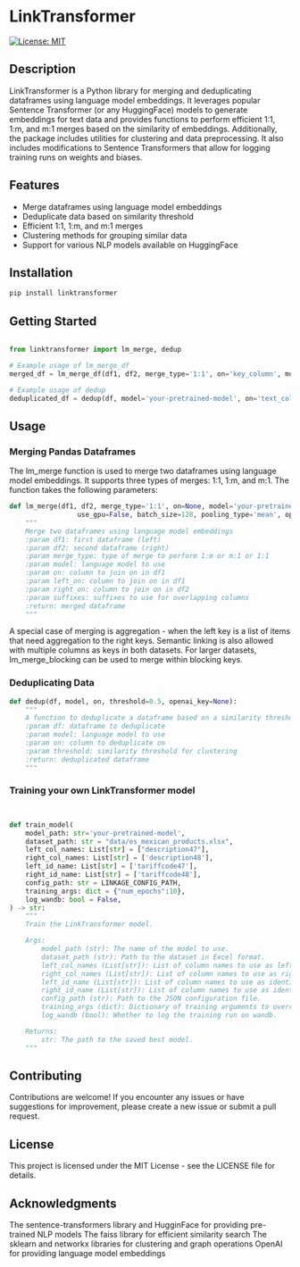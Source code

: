# LinkTransformer

[![License: MIT](https://img.shields.io/badge/License-MIT-yellow.svg)](https://opensource.org/licenses/MIT)

## Description

LinkTransformer is a Python library for merging and deduplicating dataframes using language model embeddings. It leverages popular Sentence Transformer (or any HuggingFace) models to generate embeddings for text data and provides functions to perform efficient 1:1, 1:m, and m:1 merges based on the similarity of embeddings. Additionally, the package includes utilities for clustering and data preprocessing. It also includes modifications to Sentence Transformers that allow for logging training runs on weights and biases.

## Features

- Merge dataframes using language model embeddings
- Deduplicate data based on similarity threshold
- Efficient 1:1, 1:m, and m:1 merges
- Clustering methods for grouping similar data
- Support for various NLP models available on HuggingFace

## Installation

```bash
pip install linktransformer
```

## Getting Started

```python

from linktransformer import lm_merge, dedup

# Example usage of lm_merge_df
merged_df = lm_merge_df(df1, df2, merge_type='1:1', on='key_column', model='your-pretrained-model')

# Example usage of dedup
deduplicated_df = dedup(df, model='your-pretrained-model', on='text_column', threshold=0.8)
```


## Usage 

### Merging Pandas Dataframes

The lm_merge function is used to merge two dataframes using language model embeddings. It supports three types of merges: 1:1, 1:m, and m:1. The function takes the following parameters:

```python
def lm_merge(df1, df2, merge_type='1:1', on=None, model='your-pretrained-model', left_on=None, right_on=None, suffixes=('_x', '_y'),
                 use_gpu=False, batch_size=128, pooling_type='mean', openai_key=None):
    """
    Merge two dataframes using language model embeddings
    :param df1: first dataframe (left) 
    :param df2: second dataframe (right)
    :param merge_type: type of merge to perform 1:m or m:1 or 1:1
    :param model: language model to use
    :param on: column to join on in df1
    :param left_on: column to join on in df1
    :param right_on: column to join on in df2
    :param suffixes: suffixes to use for overlapping columns
    :return: merged dataframe
    """


```

A special case of merging is aggregation - when the left key is a list of items that need aggregation to the right keys. Semantic linking is also allowed with multiple columns as keys in both datasets. For larger datasets, lm_merge_blocking can be used to merge within blocking keys. 


### Deduplicating Data
```python
def dedup(df, model, on, threshold=0.5, openai_key=None):
    """
    A function to deduplicate a dataframe based on a similarity threshold
    :param df: dataframe to deduplicate
    :param model: language model to use
    :param on: column to deduplicate on
    :param threshold: similarity threshold for clustering
    :return: deduplicated dataframe
    """
```

### Training your own LinkTransformer model

```python


def train_model(
    model_path: str='your-pretrained-model',
    dataset_path: str = "data/es_mexican_products.xlsx",
    left_col_names: List[str] = ["description47"],
    right_col_names: List[str] = ['description48'],
    left_id_name: List[str] = ['tariffcode47'],
    right_id_name: List[str] = ['tariffcode48'],
    config_path: str = LINKAGE_CONFIG_PATH,
    training_args: dict = {"num_epochs":10},
    log_wandb: bool = False,
) -> str:
    """
    Train the LinkTransformer model.

    Args:
        model_path (str): The name of the model to use.
        dataset_path (str): Path to the dataset in Excel format.
        left_col_names (List[str]): List of column names to use as left side data.
        right_col_names (List[str]): List of column names to use as right side data.
        left_id_name (List[str]): List of column names to use as identifiers for the left data.
        right_id_name (List[str]): List of column names to use as identifiers for the right data.
        config_path (str): Path to the JSON configuration file.
        training_args (dict): Dictionary of training arguments to override the config.
        log_wandb (bool): Whether to log the training run on wandb.

    Returns:
        str: The path to the saved best model.
    """


```


## Contributing
Contributions are welcome! If you encounter any issues or have suggestions for improvement, please create a new issue or submit a pull request.

## License
This project is licensed under the MIT License - see the LICENSE file for details.

## Acknowledgments
The sentence-transformers library and HugginFace for providing pre-trained NLP models
The faiss library for efficient similarity search
The sklearn and networkx libraries for clustering and graph operations
OpenAI for providing language model embeddings

